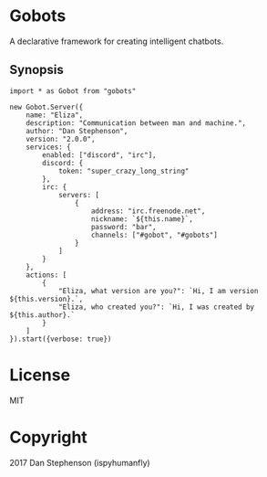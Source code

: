 # Gobots
A declarative framework for creating intelligent chatbots.
## Synopsis
    import * as Gobot from "gobots"

    new Gobot.Server({
        name: "Eliza",
        description: "Communication between man and machine.",
        author: "Dan Stephenson",
        version: "2.0.0",
        services: {
            enabled: ["discord", "irc"],
            discord: {
                token: "super_crazy_long_string"
            },
            irc: {
                servers: [
                    {
                        address: "irc.freenode.net",
                        nickname: `${this.name}`,
                        password: "bar",
                        channels: ["#gobot", "#gobots"]
                    }
                ]
            }
        },
        actions: [
            {
                "Eliza, what version are you?": `Hi, I am version ${this.version}.`,
                "Eliza, who created you?": `Hi, I was created by ${this.author}.`
            }
        ]
    }).start({verbose: true})

# License
MIT
# Copyright
2017 Dan Stephenson (ispyhumanfly)
